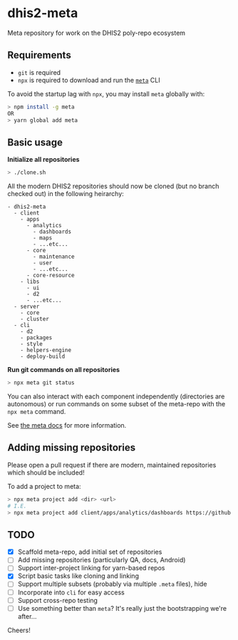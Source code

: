 # dhis2-meta

Meta repository for work on the DHIS2 poly-repo ecosystem

## Requirements

- `git` is required
- `npx` is required to download and run the [`meta`](https://github.com/mateodelnorte/meta) CLI

To avoid the startup lag with `npx`, you may install `meta` globally with:

```sh
> npm install -g meta
OR
> yarn global add meta
```

## Basic usage

**Initialize all repositories**

```sh
> ./clone.sh
```

All the modern DHIS2 repositories should now be cloned (but no branch checked out) in the following heirarchy:

```
- dhis2-meta
  - client
    - apps
      - analytics
        - dashboards
        - maps
        - ...etc...
      - core
        - maintenance
        - user
        - ...etc...
      - core-resource
    - libs
      - ui
      - d2
      - ...etc...
  - server
    - core
    - cluster
  - cli
    - d2
    - packages
    - style
    - helpers-engine
    - deploy-build
```

**Run git commands on all repositories**

```sh
> npx meta git status
```

You can also interact with each component independently (directories are autonomous)
or run commands on some subset of the meta-repo with the `npx meta` command.

See [the meta docs](https://github.com/mateodelnorte/meta) for more information.

## Adding missing repositories

Please open a pull request if there are modern, maintained repositories which should be included!

To add a project to meta:

```sh
> npx meta project add <dir> <url>
# I.E.
> npx meta project add client/apps/analytics/dashboards https://github.com/dhis2/dashboards-app
```

## TODO

- [x] Scaffold meta-repo, add initial set of repositories
- [ ] Add missing repositories (particularly QA, docs, Android)
- [ ] Support inter-project linking for yarn-based repos
- [x] Script basic tasks like cloning and linking
- [ ] Support multiple subsets (probably via multiple `.meta` files), hide
- [ ] Incorporate into `cli` for easy access
- [ ] Support cross-repo testing
- [ ] Use something better than `meta`? It's really just the bootstrapping we're after...

Cheers!
